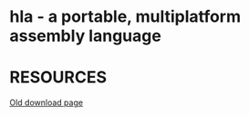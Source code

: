 # hla - a portable, multiplatform assembly language

# RESOURCES

[Old download page](http://www.plantation-productions.com/Webster/HighLevelAsm/dnld.html)
